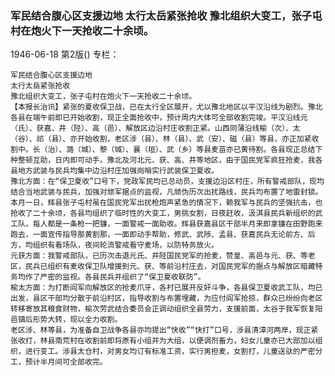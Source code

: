 ### 军民结合腹心区支援边地  太行太岳紧张抢收  豫北组织大变工，张子屯村在炮火下一天抢收二十余顷。

1946-06-18
第2版()
专栏：

    军民结合腹心区支援边地
    太行太岳紧张抢收
    豫北组织大变工，张子屯村在炮火下一天抢收二十余顷。
    【本报长治讯】紧张的夏收保卫战，已在太行全区展开，尤以豫北地区以平汉沿线为剧烈。豫北各县在端午前即已开始收割，现正全面抢收中，预计周内大体可全部收割完竣。平汉沿线元（氏）、获嘉、井（陉）、高（邑）、解放区边沿村庄收割正紧。山西同蒲沿线榆（次）、太（谷）、祁（县）、亦开始收割，老区涉（县）、林（县）、武（安）、磁（县）等县，亦正加紧收割中。长（治）、潞（城）、黎（城）、襄（垣）、武（乡）等县麦苗亦已黄待割。各县现正总结下种整顿互助，日内即可动手。豫北及河北元、获、高、井等地区，由于国民党军疯狂抢麦，我各县地方武装与民兵均集中边沿村庄加强岗哨实行武装保卫夏收。
    豫北方面：在“保卫夏收”口号下，党政军民均已总动员，支援边沿区村庄，所有警戒部队，现均结合当地武装与民兵，加强对顽军据点的监视，凡顽伪历次出扰路线，民兵均布置了地雷封锁。本月一日，辉县张子屯村虽在国民党军出扰枪炮声紧急的情况下，赖我军与民兵的坚强抗击，也抢收了二十余顷，各县均组织了临时性的大变工，男挑女割，日夜赶收，汲淇县民兵新组织的武工队，每人都是一条枪一把镰，一面警戒一面助收。辉县获嘉县区干部半月来即拿镰在田野跑来跑去，一面宣传指导那黄割那，一面即动手帮助，修武、武陟、孟县、获嘉民兵无论前方、后方，均组织有看场队，夜间轮流警戒看守麦场，以防特务放火。
    元获方面：我警戒部队，已历次击退元氏、井陉国民党军的抢麦，赞皇、高邑与元、获、等老区，民兵已组织有麦收保卫队增援到元、获、等前沿村庄去，对国民党军的据点与解放区暗藏特务均作了严密的监视。各县民兵并组织了“保卫夏收联防”。
    榆太方面：为打断阎军向解放区的抢麦爪牙，各村已展开反奸斗争，各县保卫夏收武工队，均已出发，县区干部均分散于前沿村区，指导收割与布置埋藏，为应付阎军抢掠，群众已纷纷向老区转移寄放其粮食财物，榆次劳武结合委员会正调动组织全县劳力，支援前面，太谷于我军恢复阳邑镇后形势大转，现以全力收割。
    老区涉、林等县，为准备自卫战争各县亦均提出“快收”“快打”口号，涉县清漳河两岸，现正紧张收打，林县南荒村在收割前即将原有小组并为大组，以便调剂畜力，妇女儿童亦已大部加以组织，进行变工。涉县太仓村，对男女均订有标准工资，实行男担麦，女割打，儿童送驮的严密分工，预计半月间可全部收完。
